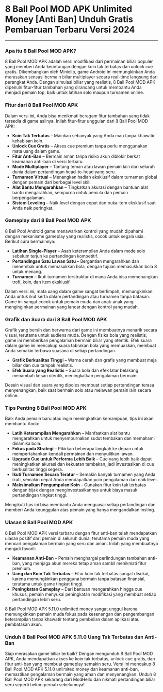 # 8 Ball Pool MOD APK Unlimited Money [Anti Ban] Unduh Gratis Pembaruan Terbaru Versi 2024

---

### Apa itu 8 Ball Pool MOD APK?

8 Ball Pool MOD APK adalah versi modifikasi dari permainan biliar populer yang memberi Anda keuntungan dengan koin tak terbatas dan unlock cue gratis. Dikembangkan oleh Miniclip, game Android ini memungkinkan Anda merasakan sensasi bermain biliar multiplayer secara real-time langsung dari perangkat Anda. Dengan simulasi biliar yang realistis, 8 Ball Pool MOD APK dipenuhi fitur-fitur tambahan yang dirancang untuk membantu Anda menjadi pemain top, baik untuk latihan solo maupun turnamen online.

### Fitur dari 8 Ball Pool MOD APK

Dalam versi ini, Anda bisa menikmati beragam fitur tambahan yang tidak tersedia di game aslinya. Inilah fitur-fitur unggulan dari 8 Ball Pool MOD APK:

- **Koin Tak Terbatas** – Mainkan sebanyak yang Anda mau tanpa khawatir kehabisan koin.
- **Unlock Cue Gratis** – Akses cue premium tanpa perlu menggunakan mata uang dalam game.
- **Fitur Anti-Ban** – Bermain aman tanpa risiko akun diblokir berkat keamanan anti-ban di versi terbaru.
- **Mode Multiplayer** – Tantang teman atau lawan pemain lain dari seluruh dunia dalam pertandingan head-to-head yang seru.
- **Turnamen Virtual** – Menangkan hadiah eksklusif dalam turnamen global dengan pemain dari berbagai level skill.
- **Alat Bantu Mengarahkan** – Tingkatkan akurasi dengan bantuan alat bantu mengarahkan, sempurna untuk pemula dan pemain berpengalaman.
- **Sistem Leveling** – Naik level dengan cepat dan buka item eksklusif saat Anda naik peringkat.

### Gameplay dari 8 Ball Pool MOD APK

8 Ball Pool Android game menawarkan kontrol yang mudah dipahami dengan mekanisme gameplay yang realistis, cocok untuk segala usia. Berikut cara bermainnya:

- **Latihan Single-Player** – Asah keterampilan Anda dalam mode solo sebelum terjun ke pertandingan kompetitif.
- **Pertandingan Satu Lawan Satu** – Bergantian mengarahkan dan menembak untuk memasukkan bola, dengan tujuan memasukkan bola 8 untuk menang.
- **Turnamen** – Ikuti turnamen terstruktur di mana Anda bisa memenangkan trofi, koin, dan item eksklusif.

Dalam versi ini, mata uang dalam game sangat berlimpah, memungkinkan Anda untuk ikut serta dalam pertandingan atau turnamen tanpa batasan. Game ini sangat cocok untuk pemain muda dan anak-anak yang menginginkan permainan yang lancar dengan kontrol yang mudah.

### Grafik dan Suara dari 8 Ball Pool MOD APK

Grafik yang bersih dan berwarna dari game ini membuatnya menarik secara visual, terutama untuk audiens muda. Dengan fisika bola yang realistis, game ini memberikan pengalaman bermain biliar yang otentik. Efek suara dalam game ini mencakup suara tabrakan bola yang memuaskan, membuat Anda semakin terbawa suasana di setiap pertandingan.

- **Grafik Berkualitas Tinggi** – Warna cerah dan grafis yang membuat meja biliar dan cue tampak realistis.
- **Efek Suara yang Realistis** – Suara bola dan efek latar belakang menambah kesan otentik, meningkatkan pengalaman bermain.

Desain visual dan suara yang dipoles membuat setiap pertandingan terasa menyenangkan, baik saat bermain solo atau melawan pemain lain secara online.

### Tips Penting 8 Ball Pool MOD APK

Baik Anda pemain baru atau ingin meningkatkan kemampuan, tips ini akan membantu Anda:

- **Latih Keterampilan Mengarahkan** – Manfaatkan alat bantu mengarahkan untuk menyempurnakan sudut tembakan dan memahami dinamika bola.
- **Fokus pada Strategi** – Pikirkan beberapa langkah ke depan untuk mempertahankan kendali permainan dan menyulitkan lawan.
- **Upgrade Cue untuk Performa Lebih Baik** – Cue yang lebih baik dapat meningkatkan akurasi dan kekuatan tembakan, jadi investasikan di cue berkualitas tinggi segera.
- **Ikuti Turnamen Secara Teratur** – Semakin banyak turnamen yang Anda ikuti, semakin cepat Anda mendapatkan poin pengalaman dan naik level.
- **Maksimalkan Pengumpulan Koin** – Gunakan fitur koin tak terbatas dengan bijak dengan menginvestasikannya untuk biaya masuk pertandingan tingkat tinggi.

Mengikuti tips ini bisa membantu Anda menguasai setiap pertandingan dan memberi Anda keunggulan atas pemain yang hanya mengandalkan insting.

### Ulasan 8 Ball Pool MOD APK

8 Ball Pool MOD APK versi terbaru dengan fitur anti-ban telah mendapatkan ulasan positif dari pemain di seluruh dunia, terutama pemain muda yang mencari pengalaman bermain yang seru dan aman. Inilah yang membuatnya menjadi favorit:

- **Keamanan Anti-Ban** – Pemain menghargai perlindungan tambahan anti-ban, yang menjaga akun mereka tetap aman sambil menikmati fitur premium.
- **Uang dan Koin Tak Terbatas** – Fitur koin tak terbatas sangat disukai, karena memungkinkan pengguna bermain tanpa batasan finansial, terutama untuk game tingkat tinggi.
- **Peningkatan Gameplay** – Dari bantuan mengarahkan hingga cue khusus, pemain menyukai peningkatan modifikasi yang membuat setiap pertandingan lebih seru.

8 Ball Pool MOD APK 5.11.0 unlimited money sangat unggul karena memungkinkan pemain muda fokus pada kesenangan dan pengembangan keterampilan tanpa khawatir tentang pembelian dalam aplikasi atau pembatasan akun.

### Unduh 8 Ball Pool MOD APK 5.11.0 Uang Tak Terbatas dan Anti-Ban

Siap merasakan game biliar terbaik? Dengan mengunduh 8 Ball Pool MOD APK, Anda mendapatkan akses ke koin tak terbatas, unlock cue gratis, dan fitur anti-ban yang membuat gameplay semakin seru. Versi ini mencakup 8 Ball Pool MOD APK 5.11.0 unlimited money dan keamanan anti-ban, memastikan pengalaman bermain yang aman dan menyenangkan. Unduh 8 Ball Pool MOD APK sekarang dari ModHello dan nikmati pertandingan biliar seru seperti belum pernah sebelumnya!
